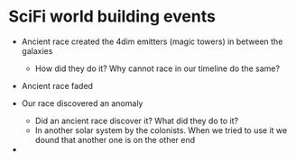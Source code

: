 # SciFi world building events
    


- Ancient race created the 4dim emitters (magic towers) in between the galaxies
	- How did they do it? Why cannot race in our timeline do the same?

- Ancient race faded

- Our race discovered an anomaly 
	- Did an ancient race discover it? What did they do to it?
	- In another solar system by the colonists. When we tried to use it we dound that another one is on the other end
- 